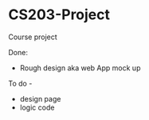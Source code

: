 # CS203-Project
Course project

Done:
* Rough design aka web App mock up

To do - 
* design page
* logic code
